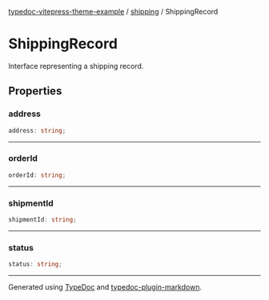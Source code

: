 [typedoc-vitepress-theme-example](../../index.md) / [shipping](../index.md) / ShippingRecord

# ShippingRecord

Interface representing a shipping record.

## Properties

### address

```ts
address: string;
```

***

### orderId

```ts
orderId: string;
```

***

### shipmentId

```ts
shipmentId: string;
```

***

### status

```ts
status: string;
```

***

Generated using [TypeDoc](https://typedoc.org) and [typedoc-plugin-markdown](https://typedoc-plugin-markdown.org).
